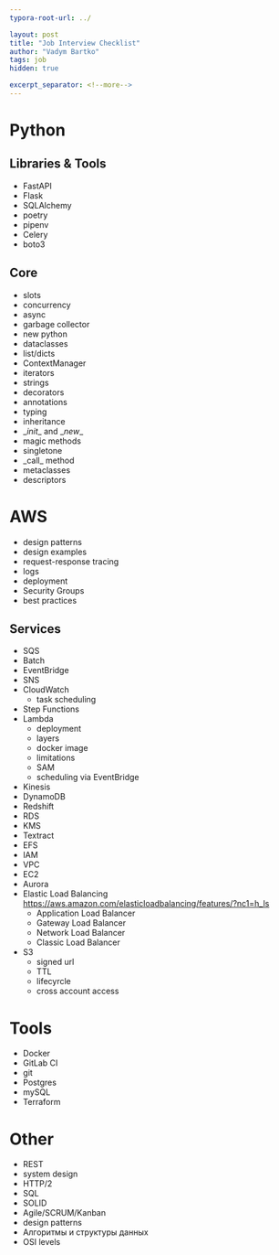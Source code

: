 ```yaml
---
typora-root-url: ../

layout: post
title: "Job Interview Checklist"
author: "Vadym Bartko"
tags: job
hidden: true

excerpt_separator: <!--more-->
---
```


# Python

## Libraries & Tools

* FastAPI
* Flask
* SQLAlchemy
* poetry
* pipenv
* Celery
* boto3

## Core



* slots
* concurrency
* async
* garbage collector
* new python 
* dataclasses
* list/dicts
* ContextManager
* iterators
* strings
* decorators
* annotations
* typing
* inheritance
* \__init__ and \__new__
* magic methods
* singletone
* \_call_ method
* metaclasses
* descriptors

# AWS

* design patterns
* design examples
* request-response tracing
* logs
* deployment
* Security Groups
* best practices

## Services

* SQS
* Batch
* EventBridge
* SNS
* CloudWatch
   * task scheduling
* Step Functions
* Lambda
   * deployment
   * layers
   * docker image
   * limitations
   * SAM
   * scheduling via EventBridge
* Kinesis
* DynamoDB
* Redshift
* RDS
* KMS
* Textract
* EFS
* IAM
* VPC
* EC2
* Aurora
* Elastic Load Balancing <https://aws.amazon.com/elasticloadbalancing/features/?nc1=h_ls>
   * Application Load Balancer
   * Gateway Load Balancer
   * Network Load Balancer
   * Classic Load Balancer
* S3
  * signed url
  * TTL
  * lifecyrcle
  * cross account access



# Tools

* Docker
* GitLab CI
* git
* Postgres
* mySQL
* Terraform



# Other

* REST
* system design
* HTTP/2
* SQL
* SOLID
* Agile/SCRUM/Kanban
* design patterns
* Алгоритмы и структуры данных
* OSI levels
